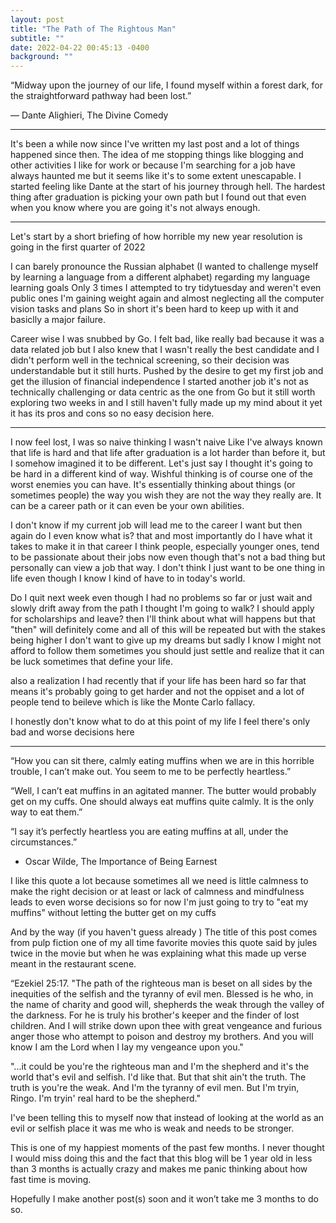 ```yaml
---
layout: post
title: "The Path of The Rightous Man"
subtitle: ""
date: 2022-04-22 00:45:13 -0400
background: ""
---
```

“Midway upon the journey of our life, I found myself within a forest dark, for the straightforward pathway had been lost.”

― Dante Alighieri, The Divine Comedy

---

It's been a while now since I've written my last post and a lot of things happened since then.
The idea of me stopping things like blogging and other activities I like for work or because I'm searching for a job have always haunted me but it seems like it's to some extent unescapable.
I started feeling like Dante at the start of his journey through hell. The hardest thing after graduation is picking your own path but I found out that even when you know where you are going it's not always enough.

---

Let's start by a short briefing of how horrible my new year resolution is going in the first quarter of 2022

I can barely pronounce the Russian alphabet (I wanted to challenge myself by learning a language from a different alphabet) regarding my language learning goals
Only 3 times I attempted to try tidytuesday and weren't even public ones
I'm gaining weight again and almost neglecting all the computer vision tasks and plans
So in short it's been hard to keep up with it and basiclly a major failure.

Career wise I was snubbed by Go. I felt bad, like really bad because it was a data related job but I also knew that I wasn't really the best candidate and I didn't perform well in the technical screening, so their decision was understandable but it still hurts.
Pushed by the desire to get my first job and get the illusion of financial independence I started another job it's not as technically challenging or data centric as the one from Go but it still worth exploring two weeks in and I still haven't fully made up my mind about it yet it has its pros and cons so no easy decision here.

---

I now feel lost, I was so naive thinking I wasn't naive
Like I've always known that life is hard and that life after graduation is a lot harder than before it, but I somehow imagined it to be different. Let's just say I thought it's going to be hard in a different kind of way. Wishful thinking is of course one of the worst enemies you can have. It's essentially thinking about things (or sometimes people) the way you wish they are not the way they really are. It can be a career path or it can even be your own abilities.

I don't know if my current job will lead me to the career I want but then again do I even know what is? that and most importantly do I have what it takes to make it in that career
I think people, especially younger ones, tend to be passionate about their jobs now even though that's not a bad thing but personally can view a job that way. I don't think I just want to be one thing in life even though I know I kind of have to in today's world.

Do I quit next week even though I had no problems so far or just wait and slowly drift away from the path I thought I'm going to walk? 
I should apply for scholarships and leave? then I'll think about what will happens but that "then" will definitely come and all of this will be repeated but with the stakes being higher 
I don't want to give up my dreams but sadly I know I might not afford to follow them sometimes you should just settle and realize that it can be luck sometimes that define your life.

also a realization I had recently that if your life has been hard so far that means it's probably going to get harder and not the oppiset and a lot of people tend to beileve which is like the Monte Carlo fallacy.


I honestly don't know what to do at this point of my life I feel there's only bad and worse decisions here

---

“How you can sit there, calmly eating muffins when we are in
this horrible trouble, I can’t make out. You seem to me to be
perfectly heartless.”

“Well, I can’t eat muffins in an agitated manner. The butter
would probably get on my cuffs. One should always eat muffins
quite calmly. It is the only way to eat them.”

“I say it’s perfectly heartless you are eating muffins at all, under
the circumstances.”

 - Oscar Wilde, The Importance of Being Earnest

I like this quote a lot because sometimes all we need is little calmness to make the right decision or at least or lack of calmness and mindfulness leads to even worse decisions so for now I'm just going to try to "eat my muffins" without letting the butter get on my cuffs

And by the way (if you haven't guess already ) The title of this post comes from pulp fiction one of my all time favorite movies this quote said by jules twice in the movie but when he was explaining  what this made up verse meant in the restaurant scene.

“Ezekiel 25:17. "The path of the righteous man is beset on all sides by the inequities of the selfish and the tyranny of evil men. Blessed is he who, in the name of charity and good will, shepherds the weak through the valley of the darkness. For he is truly his brother's keeper and the finder of lost children. And I will strike down upon thee with great vengeance and furious anger those who attempt to poison and destroy my brothers. And you will know I am the Lord when I lay my vengeance upon you."

"...it could be you're the righteous man and I'm the shepherd and it's the world that's evil and selfish. I'd like that. But that shit ain't the truth. The truth is you're the weak. And I'm the tyranny of evil men. But I'm tryin, Ringo. I'm tryin' real hard to be the shepherd."

I've been telling this to myself now that instead of looking at the world as an evil or selfish place it was me who is weak and needs to be stronger.

This is one of my happiest moments of the past few months. I never thought I would miss doing this and the fact that this blog will be 1 year old  in less than 3 months is actually crazy and makes me panic thinking about how fast time is moving.

Hopefully I make another post(s) soon and it won’t take me 3 months to do so.
